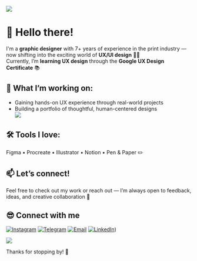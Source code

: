 
![](https://i.imgur.com/waxVImv.png)
# 👋 Hello there!

I'm a **graphic designer** with 7+ years of experience in the print industry — now shifting into the exciting world of **UX/UI design** 🎨✨  
Currently, I’m **learning UX design** through the **Google UX Design Certificate** 📚

## 🌱 What I’m working on:
- Gaining hands-on UX experience through real-world projects  
- Building a portfolio of thoughtful, human-centered designs  
![](https://i.imgur.com/waxVImv.png)
## 🛠️ Tools I love:
Figma • Procreate • Illustrator • Notion • Pen & Paper ✏️

## 📫 Let’s connect!
Feel free to check out my work or reach out — I’m always open to feedback, ideas, and creative collaboration 🤝
## 😎 Connect with me

[![Instagram](https://ziadoua.github.io/m3-Markdown-Badges/badges/Instagram/instagram1.svg)](https://www.instagram.com/your_instagram/) [![Telegram](https://ziadoua.github.io/m3-Markdown-Badges/badges/Telegram/telegram1.svg)](https://t.me/your_telegram/) [![Email](https://ziadoua.github.io/m3-Markdown-Badges/badges/Mail/mail2.svg)](alysavas@gmail.com) [![LinkedIn](https://ziadoua.github.io/m3-Markdown-Badges/badges/LinkedIn/linkedin1.svg)](https://www.linkedin.com/in/alisa-vass-294558173/)) 

> 

![](https://i.imgur.com/waxVImv.png)

Thanks for stopping by! 🚀  
